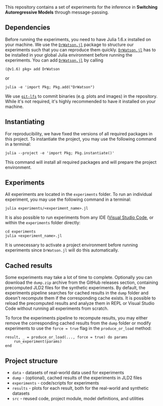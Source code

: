 This repository contains a set of experiments for the inference in **Switching Autoregressive Models** through message-passing.

## Dependencies

Before running the experiments, you need to have Julia 1.6.x installed on your machine. We use the [`DrWatson.jl`](https://github.com/JuliaDynamics/DrWatson.jl) package to structure our experiments such that you can reproduce them quickly. [`DrWatson.jl`](https://github.com/JuliaDynamics/DrWatson.jl) has to be installed in your global Julia environment before running the experiments. You can add [`DrWatson.jl`](https://github.com/JuliaDynamics/DrWatson.jl) by calling

```
(@v1.6) pkg> add DrWatson
```

or 

```
julia -e 'import Pkg; Pkg.add("DrWatson")
```

We use [`git-lfs`](https://git-lfs.github.com) to commit binaries (e.g. plots and images) in the repository. While it's not required, it's highly recommended to have it installed on your machine.

## Instantiating

For reproducibility, we have fixed the versions of all required packages in this project. To instantiate the project, you may use the following command in a terminal:

```
julia --project -e 'import Pkg; Pkg.instantiate()'
```

This command will install all required packages and will prepare the project environment.

## Experiments

All experiments are located in the `experiments` folder. To run an individual experiment, you may use the following command in a terminal:

```
julia experiments/<experiment_name>.jl
```

It is also possible to run experiments from any IDE ([Visual Studio Code](https://code.visualstudio.com), or within the `experiments` folder directly:

```
cd experiments
julia <experiment_name>.jl
```

It is unnecessary to activate a project environment before running experiments since `DrWatson.jl` will do this automatically.

## Cached results

Some experiments may take a lot of time to complete. Optionally you can download the `dump.zip` archive from the GitHub releases section, containing precomputed JLD2 files for the synthetic experiments. By default, the experiments pipeline searches for cached results in the `dump` folder and doesn't recompute them if the corresponding cache exists. It is possible to reload the precomputed results and analyze them in REPL or Visual Studio Code without running all experiments from scratch.

To force the experiments pipeline to recompute results, you may either remove the corresponding cached results from the `dump` folder or modify experiments to use the `force = true` flag in the `produce_or_load` method:

```
result, _ = produce_or_load(..., force = true) do params
    run_experiment(params)
end
```

## Project structure

- `data` - datasets of real-world data used for experiments
- `dump` - (optional), cached results of the experiments in JLD2 files
- `experiments` - code/scripts for experiments
- `results` - plots for each result, both for the real-world and synthetic datasets
- `src` - reused code, project module, model definitions, and utilities